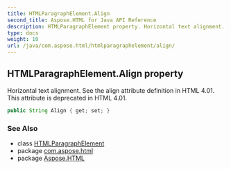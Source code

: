 ```yaml
---
title: HTMLParagraphElement.Align
second_title: Aspose.HTML for Java API Reference
description: HTMLParagraphElement property. Horizontal text alignment. See the align attribute definition in HTML 4.01. This attribute is deprecated in HTML 4.01
type: docs
weight: 10
url: /java/com.aspose.html/htmlparagraphelement/align/
---
```

## HTMLParagraphElement.Align property

Horizontal text alignment. See the align attribute definition in HTML 4.01. This attribute is deprecated in HTML 4.01.

```java
public String Align { get; set; }
```

### See Also

* class [HTMLParagraphElement](../)
* package [com.aspose.html](../../../com.aspose.html/)
* package [Aspose.HTML](../../../)
